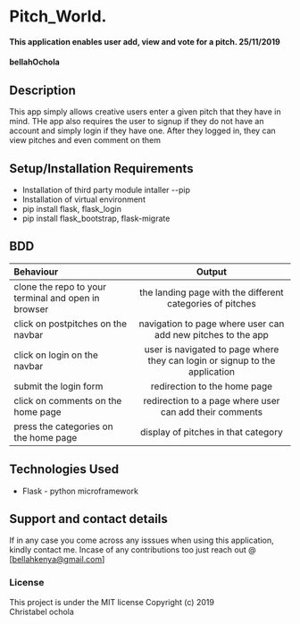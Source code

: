 # Pitch_World.
#### This application enables user add, view and vote for a pitch. 25/11/2019
#### bellahOchola
## Description
This app simply allows creative users enter a given pitch that they have in mind. THe app also requires the user to signup if they do not have an account and simply login if they have one. After they logged in, they can view pitches and even comment on them
## Setup/Installation Requirements
* Installation of third party module intaller --pip
* Installation of virtual environment
* pip install flask, flask_login
* pip install flask_bootstrap, flask-migrate
## BDD
| Behaviour | Output |
| :---------------- | :---------------: |
| clone the repo to your terminal and open in browser | the landing page with the different categories of pitches  |
| click on postpitches on the navbar | navigation to page where user can add new pitches to the app |
| click on login on the navbar | user is navigated to page where they can login or signup to the application |
| submit the login form | redirection to the home page |
| click on comments on the home page | redirection to a page where user can add their comments |
| press the categories on the home page | display of pitches in that category |
## Technologies Used
* Flask - python microframework
## Support and contact details
If in any case you come across any isssues when using this application, kindly contact me. Incase of any contributions too just reach out @ [bellahkenya@gmail.com]
### License
This project is under the MIT license
Copyright (c) 2019  
Christabel ochola